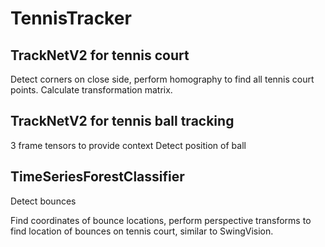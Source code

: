 # TennisTracker

## TrackNetV2 for tennis court
Detect corners on close side, perform homography to find all tennis court points.
Calculate transformation matrix.

## TrackNetV2 for tennis ball tracking
3 frame tensors to provide context
Detect position of ball

## TimeSeriesForestClassifier
Detect bounces

Find coordinates of bounce locations, perform perspective transforms to find location of bounces on tennis court, similar to SwingVision.
